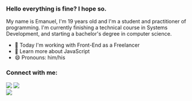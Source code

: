 ### Hello everything is fine? I hope so. 
My name is Emanuel, I'm 19 years old and I'm a student and practitioner of programming. I'm currently finishing a technical course in Systems Development, and starting a bachelor's degree in computer science.


- 🔭 Today I'm working with Front-End as a Freelancer
- 🌱 Learn more about JavaScript
- 😄 Pronouns: him/his

### Connect with me:
<div>
  <a href="https://www.instagram.com/oemanuelduarte/" target="_blank"><img src="https://img.shields.io/badge/-Instagram-%23E4405F?style=for-the-badge&logo=instagram&logoColor=white" target="_blank"></a>
  <a href="https://www.linkedin.com/in/emanuel-duarte-de-oliveira-40a916193/" target="_blank"><img src="https://img.shields.io/badge/-LinkedIn-%230077B5?style=for-the-badge&logo=linkedin&logoColor=white" target="_blank"></a> 
</div>
<picture>
<source 
  srcset="https://github-readme-stats.vercel.app/api?username=oemanuelduarte&show_icons=true&theme=dark"
  media="(prefers-color-scheme: dark)"
/>
<source
  srcset="https://github-readme-stats.vercel.app/api?username=oemanuelduarte&show_icons=true"
  media="(prefers-color-scheme: dark), (prefers-color-scheme: no-preference)"
/>
<img src="https://github-readme-stats.vercel.app/api?username=oemanuelduarte&show_icons=true" />
</picture>


